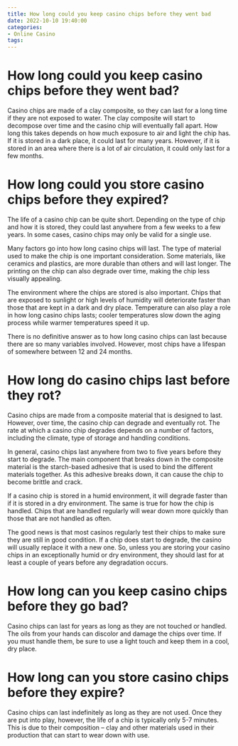 ```yaml
---
title: How long could you keep casino chips before they went bad
date: 2022-10-10 19:40:00
categories:
- Online Casino
tags:
---
```



#  How long could you keep casino chips before they went bad?

Casino chips are made of a clay composite, so they can last for a long time if they are not exposed to water. The clay composite will start to decompose over time and the casino chip will eventually fall apart. How long this takes depends on how much exposure to air and light the chip has. If it is stored in a dark place, it could last for many years. However, if it is stored in an area where there is a lot of air circulation, it could only last for a few months.

#  How long could you store casino chips before they expired?

The life of a casino chip can be quite short. Depending on the type of chip and how it is stored, they could last anywhere from a few weeks to a few years. In some cases, casino chips may only be valid for a single use.

Many factors go into how long casino chips will last. The type of material used to make the chip is one important consideration. Some materials, like ceramics and plastics, are more durable than others and will last longer. The printing on the chip can also degrade over time, making the chip less visually appealing.

The environment where the chips are stored is also important. Chips that are exposed to sunlight or high levels of humidity will deteriorate faster than those that are kept in a dark and dry place. Temperature can also play a role in how long casino chips lasts; cooler temperatures slow down the aging process while warmer temperatures speed it up.

There is no definitive answer as to how long casino chips can last because there are so many variables involved. However, most chips have a lifespan of somewhere between 12 and 24 months.

#  How long do casino chips last before they rot?

Casino chips are made from a composite material that is designed to last. However, over time, the casino chip can degrade and eventually rot. The rate at which a casino chip degrades depends on a number of factors, including the climate, type of storage and handling conditions.

In general, casino chips last anywhere from two to five years before they start to degrade. The main component that breaks down in the composite material is the starch-based adhesive that is used to bind the different materials together. As this adhesive breaks down, it can cause the chip to become brittle and crack.

If a casino chip is stored in a humid environment, it will degrade faster than if it is stored in a dry environment. The same is true for how the chip is handled. Chips that are handled regularly will wear down more quickly than those that are not handled as often.

The good news is that most casinos regularly test their chips to make sure they are still in good condition. If a chip does start to degrade, the casino will usually replace it with a new one. So, unless you are storing your casino chips in an exceptionally humid or dry environment, they should last for at least a couple of years before any degradation occurs.

#  How long can you keep casino chips before they go bad?

Casino chips can last for years as long as they are not touched or handled. The oils from your hands can discolor and damage the chips over time. If you must handle them, be sure to use a light touch and keep them in a cool, dry place.

#  How long can you store casino chips before they expire?

Casino chips can last indefinitely as long as they are not used. Once they are put into play, however, the life of a chip is typically only 5-7 minutes. This is due to their composition – clay and other materials used in their production that can start to wear down with use.